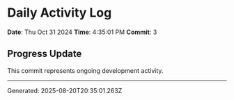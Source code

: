 # Daily Activity Log

**Date**: Thu Oct 31 2024
**Time**: 4:35:01 PM
**Commit**: 3

## Progress Update

This commit represents ongoing development activity.

---
Generated: 2025-08-20T20:35:01.263Z
